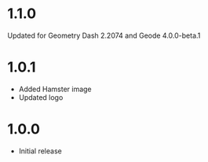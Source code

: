 # 1.1.0
Updated for Geometry Dash 2.2074 and Geode 4.0.0-beta.1
# 1.0.1
- Added Hamster image
- Updated logo
# 1.0.0
- Initial release
